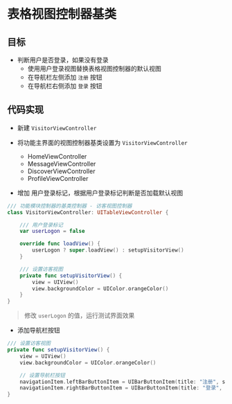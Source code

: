 # 表格视图控制器基类

## 目标

* 判断用户是否登录，如果没有登录
    * 使用用户登录视图替换表格视图控制器的默认视图
    * 在导航栏左侧添加 `注册` 按钮
    * 在导航栏右侧添加 `登录` 按钮

## 代码实现

* 新建 `VisitorViewController`
* 将功能主界面的视图控制器基类设置为 `VisitorViewController`
    * HomeViewController
    * MessageViewController
    * DiscoverViewController
    * ProfileViewController

* 增加 用户登录标记，根据用户登录标记判断是否加载默认视图


```swift
/// 功能模块控制器的基类控制器 - 访客视图控制器
class VisitorViewController: UITableViewController {

    /// 用户登录标记
    var userLogon = false

    override func loadView() {
        userLogon ? super.loadView() : setupVisitorView()
    }

    /// 设置访客视图
    private func setupVisitorView() {
        view = UIView()
        view.backgroundColor = UIColor.orangeColor()
    }
}
```

> 修改 `userLogon` 的值，运行测试界面效果

* 添加导航栏按钮

```swift
/// 设置访客视图
private func setupVisitorView() {
    view = UIView()
    view.backgroundColor = UIColor.orangeColor()

    // 设置导航栏按钮
    navigationItem.leftBarButtonItem = UIBarButtonItem(title: "注册", style: .Plain, target: nil, action: nil)
    navigationItem.rightBarButtonItem = UIBarButtonItem(title: "登录", style: .Plain, target: nil, action: nil)
}
```
